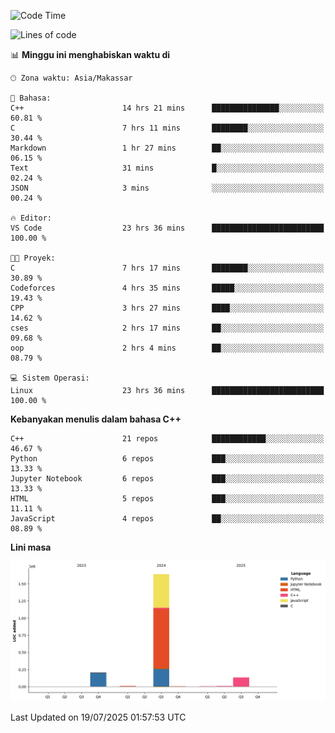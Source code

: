 <!--START_SECTION:waka-->
![Code Time](http://img.shields.io/badge/Code%20Time-355%20hrs%201%20min-blue)

![Lines of code](https://img.shields.io/badge/Sejak%20Hello%20World%20aku%20telah%20menulis-2.0%20million%20baris%20kode-blue)

📊 **Minggu ini menghabiskan waktu di** 

```text
🕑︎ Zona waktu: Asia/Makassar

💬 Bahasa: 
C++                      14 hrs 21 mins      ███████████████░░░░░░░░░░   60.81 % 
C                        7 hrs 11 mins       ████████░░░░░░░░░░░░░░░░░   30.44 % 
Markdown                 1 hr 27 mins        ██░░░░░░░░░░░░░░░░░░░░░░░   06.15 % 
Text                     31 mins             █░░░░░░░░░░░░░░░░░░░░░░░░   02.24 % 
JSON                     3 mins              ░░░░░░░░░░░░░░░░░░░░░░░░░   00.24 % 

🔥 Editor: 
VS Code                  23 hrs 36 mins      █████████████████████████   100.00 % 

🐱‍💻 Proyek: 
C                        7 hrs 17 mins       ████████░░░░░░░░░░░░░░░░░   30.89 % 
Codeforces               4 hrs 35 mins       █████░░░░░░░░░░░░░░░░░░░░   19.43 % 
CPP                      3 hrs 27 mins       ████░░░░░░░░░░░░░░░░░░░░░   14.62 % 
cses                     2 hrs 17 mins       ██░░░░░░░░░░░░░░░░░░░░░░░   09.68 % 
oop                      2 hrs 4 mins        ██░░░░░░░░░░░░░░░░░░░░░░░   08.79 % 

💻 Sistem Operasi: 
Linux                    23 hrs 36 mins      █████████████████████████   100.00 % 
```

**Kebanyakan menulis dalam bahasa C++** 

```text
C++                      21 repos            ████████████░░░░░░░░░░░░░   46.67 % 
Python                   6 repos             ███░░░░░░░░░░░░░░░░░░░░░░   13.33 % 
Jupyter Notebook         6 repos             ███░░░░░░░░░░░░░░░░░░░░░░   13.33 % 
HTML                     5 repos             ███░░░░░░░░░░░░░░░░░░░░░░   11.11 % 
JavaScript               4 repos             ██░░░░░░░░░░░░░░░░░░░░░░░   08.89 % 
```



**Lini masa**

![Lines of Code chart](https://raw.githubusercontent.com/yusuf601/yusuf601/main/assets/bar_graph.png)


 Last Updated on 19/07/2025 01:57:53 UTC
<!--END_SECTION:waka-->

